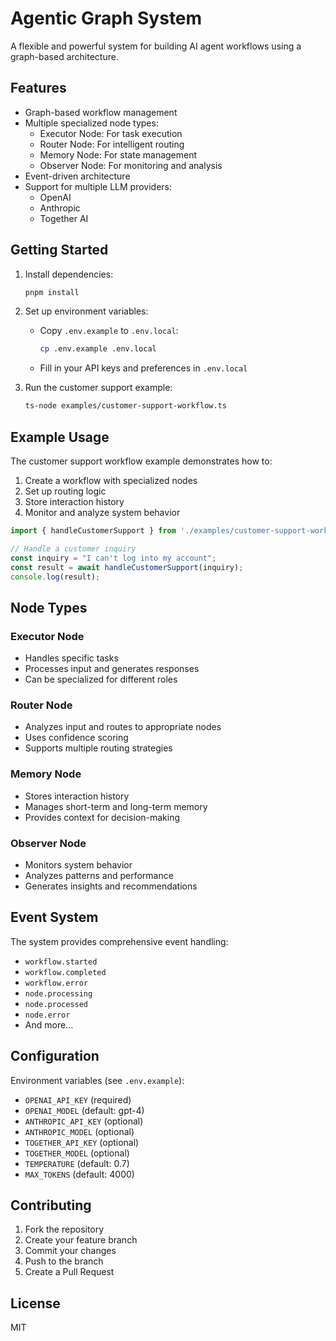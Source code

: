 # Agentic Graph System

A flexible and powerful system for building AI agent workflows using a graph-based architecture.

## Features

- Graph-based workflow management
- Multiple specialized node types:
    - Executor Node: For task execution
    - Router Node: For intelligent routing
    - Memory Node: For state management
    - Observer Node: For monitoring and analysis
- Event-driven architecture
- Support for multiple LLM providers:
    - OpenAI
    - Anthropic
    - Together AI

## Getting Started

1. Install dependencies:

    ```bash
    pnpm install
    ```

2. Set up environment variables:

    - Copy `.env.example` to `.env.local`:
        ```bash
        cp .env.example .env.local
        ```
    - Fill in your API keys and preferences in `.env.local`

3. Run the customer support example:
    ```bash
    ts-node examples/customer-support-workflow.ts
    ```

## Example Usage

The customer support workflow example demonstrates how to:

1. Create a workflow with specialized nodes
2. Set up routing logic
3. Store interaction history
4. Monitor and analyze system behavior

```typescript
import { handleCustomerSupport } from './examples/customer-support-workflow';

// Handle a customer inquiry
const inquiry = "I can't log into my account";
const result = await handleCustomerSupport(inquiry);
console.log(result);
```

## Node Types

### Executor Node

- Handles specific tasks
- Processes input and generates responses
- Can be specialized for different roles

### Router Node

- Analyzes input and routes to appropriate nodes
- Uses confidence scoring
- Supports multiple routing strategies

### Memory Node

- Stores interaction history
- Manages short-term and long-term memory
- Provides context for decision-making

### Observer Node

- Monitors system behavior
- Analyzes patterns and performance
- Generates insights and recommendations

## Event System

The system provides comprehensive event handling:

- `workflow.started`
- `workflow.completed`
- `workflow.error`
- `node.processing`
- `node.processed`
- `node.error`
- And more...

## Configuration

Environment variables (see `.env.example`):

- `OPENAI_API_KEY` (required)
- `OPENAI_MODEL` (default: gpt-4)
- `ANTHROPIC_API_KEY` (optional)
- `ANTHROPIC_MODEL` (optional)
- `TOGETHER_API_KEY` (optional)
- `TOGETHER_MODEL` (optional)
- `TEMPERATURE` (default: 0.7)
- `MAX_TOKENS` (default: 4000)

## Contributing

1. Fork the repository
2. Create your feature branch
3. Commit your changes
4. Push to the branch
5. Create a Pull Request

## License

MIT
